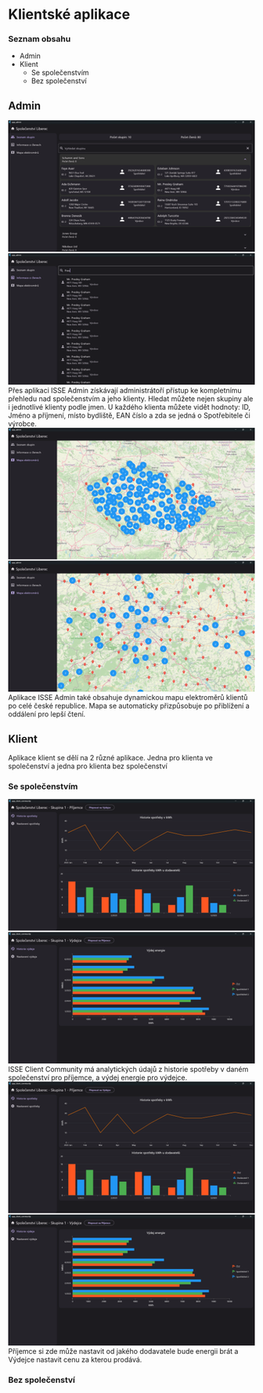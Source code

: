 # Klientské aplikace

### Seznam obsahu
* Admin
* Klient
  * Se společenstvím
  * Bez společenství

## Admin
![Screenshot6](https://github.com/BlodyxCZ/Hackathon2024/blob/main/client/screenshots/screenshot6.png) <br />
![Screenshot7](https://github.com/BlodyxCZ/Hackathon2024/blob/main/client/screenshots/screenshot7.png) <br />
Přes aplikaci ISSE Admin získávají administrátoří přístup ke kompletnímu přehledu nad společenstvím a jeho klienty. Hledat můžete nejen skupiny ale i jednotlivé klienty podle jmen. U každého klienta můžete vidět hodnoty: ID, Jméno a příjmení, místo bydliště, EAN číslo a zda se jedná o Spotřebitele či výrobce.
![Screenshot10](https://github.com/BlodyxCZ/Hackathon2024/blob/main/client/screenshots/screenshot10.png) <br />
![Screenshot11](https://github.com/BlodyxCZ/Hackathon2024/blob/main/client/screenshots/screenshot11.png) <br />
Aplikace ISSE Admin také obsahuje dynamickou mapu elektroměrů klientů po celé české republice. Mapa se automaticky přizpůsobuje po přiblížení a oddálení pro lepší čtení.

## Klient
Aplikace klient se dělí na 2 různé aplikace. Jedna pro klienta ve společenství a jedna pro klienta bez společenství

### Se společenstvím
![Screenshot1](https://github.com/BlodyxCZ/Hackathon2024/blob/main/client/screenshots/screenshot1.png) <br />
![Screenshot3](https://github.com/BlodyxCZ/Hackathon2024/blob/main/client/screenshots/screenshot3.png) <br />
ISSE Client Community má analytických údajů z historie spotřeby v daném společenství pro příjemce, a výdej energie pro výdejce.
![Screenshot2](https://github.com/BlodyxCZ/Hackathon2024/blob/main/client/screenshots/screenshot1.png) <br />
![Screenshot4](https://github.com/BlodyxCZ/Hackathon2024/blob/main/client/screenshots/screenshot3.png) <br />
Příjemce si zde může nastavit od jakého dodavatele bude energii brát a Výdejce nastavit cenu za kterou prodává.

 ### Bez společenství
